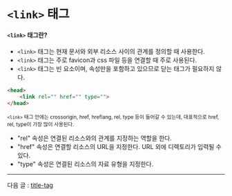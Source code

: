 # `<link>` 태그

#### `<link>` 태그란?
- `<link>` 태그는 현재 문서와 외부 리소스 사이의 관계를 정의할 때 사용한다.
- `<link>` 태그는 주로 favicon과 css 파일 등을 연결할 때 주로 사용된다.
- `<link>` 태그는 빈 요소이며, 속성만을 포함하고 있으므로 닫는 태그가 필요하지 않다.

```html
<head>
    <link rel="" href="" type="">
</head>
```
<small>`<link>` 태그 안에는 crossorigin, href, hreflang, rel, type 등이 들어갈 수 있는데, 대표적으로 href, rel, type이 가장 많이 사용된다.</small>

- "rel" 속성은 연결된 리소스와의 관계를 지정하는 역할을 한다.
- "href" 속성은 연결할 리소스의 URL을 지정한다. URL 외에 디렉토리가 입력될 수 있다.
- "type" 속성은 연결된 리소스의 자료 유형을 지정한다.

<hr>

다음 글 : [title-tag](https://github.com/zzunipark/TIL/blob/main/HTML/title-tag.md)